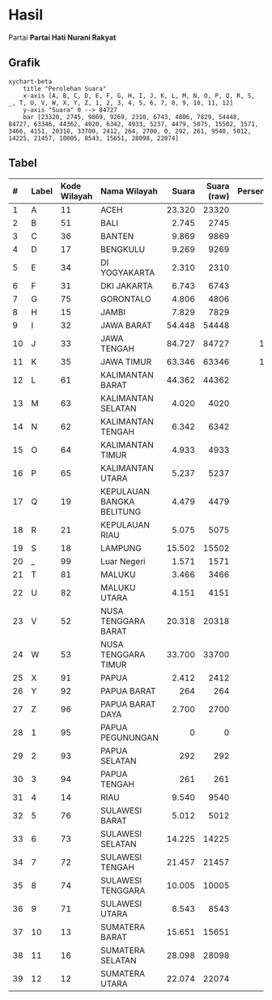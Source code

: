 # Hasil

Partai **Partai Hati Nurani Rakyat**

## Grafik

```mermaid
xychart-beta
    title "Perolehan Suara"
    x-axis [A, B, C, D, E, F, G, H, I, J, K, L, M, N, O, P, Q, R, S, _, T, U, V, W, X, Y, Z, 1, 2, 3, 4, 5, 6, 7, 8, 9, 10, 11, 12]
    y-axis "Suara" 0 --> 84727
    bar [23320, 2745, 9869, 9269, 2310, 6743, 4806, 7829, 54448, 84727, 63346, 44362, 4020, 6342, 4933, 5237, 4479, 5075, 15502, 1571, 3466, 4151, 20318, 33700, 2412, 264, 2700, 0, 292, 261, 9540, 5012, 14225, 21457, 10005, 8543, 15651, 28098, 22074]
```

## Tabel

| #  | Label | Kode Wilayah | Nama Wilayah              | Suara  | Suara (raw) | Persentase |
|:-- |:----- |:------------ |:------------------------- | ------:| -----------:| ----------:|
| 1  | A     | 11           | ACEH                      | 23.320 | 23320       | 4,14       |
| 2  | B     | 51           | BALI                      | 2.745  | 2745        | 0,49       |
| 3  | C     | 36           | BANTEN                    | 9.869  | 9869        | 1,75       |
| 4  | D     | 17           | BENGKULU                  | 9.269  | 9269        | 1,65       |
| 5  | E     | 34           | DI YOGYAKARTA             | 2.310  | 2310        | 0,41       |
| 6  | F     | 31           | DKI JAKARTA               | 6.743  | 6743        | 1,20       |
| 7  | G     | 75           | GORONTALO                 | 4.806  | 4806        | 0,85       |
| 8  | H     | 15           | JAMBI                     | 7.829  | 7829        | 1,39       |
| 9  | I     | 32           | JAWA BARAT                | 54.448 | 54448       | 9,67       |
| 10 | J     | 33           | JAWA TENGAH               | 84.727 | 84727       | 15,05      |
| 11 | K     | 35           | JAWA TIMUR                | 63.346 | 63346       | 11,25      |
| 12 | L     | 61           | KALIMANTAN BARAT          | 44.362 | 44362       | 7,88       |
| 13 | M     | 63           | KALIMANTAN SELATAN        | 4.020  | 4020        | 0,71       |
| 14 | N     | 62           | KALIMANTAN TENGAH         | 6.342  | 6342        | 1,13       |
| 15 | O     | 64           | KALIMANTAN TIMUR          | 4.933  | 4933        | 0,88       |
| 16 | P     | 65           | KALIMANTAN UTARA          | 5.237  | 5237        | 0,93       |
| 17 | Q     | 19           | KEPULAUAN BANGKA BELITUNG | 4.479  | 4479        | 0,80       |
| 18 | R     | 21           | KEPULAUAN RIAU            | 5.075  | 5075        | 0,90       |
| 19 | S     | 18           | LAMPUNG                   | 15.502 | 15502       | 2,75       |
| 20 | _     | 99           | Luar Negeri               | 1.571  | 1571        | 0,28       |
| 21 | T     | 81           | MALUKU                    | 3.466  | 3466        | 0,62       |
| 22 | U     | 82           | MALUKU UTARA              | 4.151  | 4151        | 0,74       |
| 23 | V     | 52           | NUSA TENGGARA BARAT       | 20.318 | 20318       | 3,61       |
| 24 | W     | 53           | NUSA TENGGARA TIMUR       | 33.700 | 33700       | 5,98       |
| 25 | X     | 91           | PAPUA                     | 2.412  | 2412        | 0,43       |
| 26 | Y     | 92           | PAPUA BARAT               | 264    | 264         | 0,05       |
| 27 | Z     | 96           | PAPUA BARAT DAYA          | 2.700  | 2700        | 0,48       |
| 28 | 1     | 95           | PAPUA PEGUNUNGAN          | 0      | 0           | 0,00       |
| 29 | 2     | 93           | PAPUA SELATAN             | 292    | 292         | 0,05       |
| 30 | 3     | 94           | PAPUA TENGAH              | 261    | 261         | 0,05       |
| 31 | 4     | 14           | RIAU                      | 9.540  | 9540        | 1,69       |
| 32 | 5     | 76           | SULAWESI BARAT            | 5.012  | 5012        | 0,89       |
| 33 | 6     | 73           | SULAWESI SELATAN          | 14.225 | 14225       | 2,53       |
| 34 | 7     | 72           | SULAWESI TENGAH           | 21.457 | 21457       | 3,81       |
| 35 | 8     | 74           | SULAWESI TENGGARA         | 10.005 | 10005       | 1,78       |
| 36 | 9     | 71           | SULAWESI UTARA            | 8.543  | 8543        | 1,52       |
| 37 | 10    | 13           | SUMATERA BARAT            | 15.651 | 15651       | 2,78       |
| 38 | 11    | 16           | SUMATERA SELATAN          | 28.098 | 28098       | 4,99       |
| 39 | 12    | 12           | SUMATERA UTARA            | 22.074 | 22074       | 3,92       |



